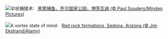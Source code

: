 ![](https://www.bing.com/th?id=OHR.BlackHeron_ZH-CN6764711050_UHD.jpg&w=1000)伞状捕猎术:&nbsp;&ensp;[黑鹭捕鱼，乔贝国家公园，博茨瓦纳 (© Paul Souders/Minden PIctures)](https://www.bing.com/th?id=OHR.BlackHeron_ZH-CN6764711050_UHD.jpg)
<br><br/>
![](https://www.bing.com/th?id=OHR.SedonaSpring_EN-US9611080272_UHD.jpg&w=1000)A vortex state of mind:&nbsp;&ensp;[Red rock formations, Sedona, Arizona (© Jim Ekstrand/Alamy)](https://www.bing.com/th?id=OHR.SedonaSpring_EN-US9611080272_UHD.jpg)
<br><br/>
